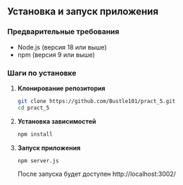 ## Установка и запуск приложения

### Предварительные требования
- Node.js (версия 18 или выше)
- npm (версия 9 или выше)

### Шаги по установке

1. **Клонирование репозитория**
   ```bash
   git clone https://github.com/Bustle101/pract_5.git
   cd pract_5
   ```

2. **Установка зависимостей**
   ```bash
   npm install
   ```

3. **Запуск приложения**
   ```bash
   npm server.js
   ```
   После запуска будет доступен http://localhost:3002/
